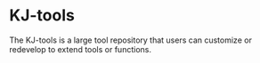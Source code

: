 # KJ-tools
The KJ-tools is a large tool repository that users can customize or redevelop to extend tools or functions.
